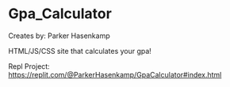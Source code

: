 # Gpa_Calculator
Creates by: Parker Hasenkamp

HTML/JS/CSS site that calculates your gpa!

Repl Project: https://replit.com/@ParkerHasenkamp/GpaCalculator#index.html
